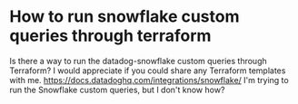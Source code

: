 
# How to run snowflake custom queries through terraform

Is there a way to run the datadog-snowflake custom queries through Terraform?
I would appreciate if you could share any Terraform templates with me.
https://docs.datadoghq.com/integrations/snowflake/
I'm trying to run the Snowflake custom queries, but I don't know how?

        